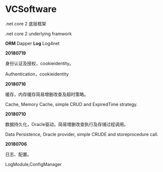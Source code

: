 # VCSoftware
.net core 2 底层框架

.net core 2 underlying framwork

**ORM**     Dapper
**Log**   Log4net


**20180719**

身份认证及授权，cookieidentity。

Authentication，cookieidentity

**20180716**

缓存，内存缓存简易增删改查及超时策略。

Cache, Memory Cache, simple CRUD and ExpiredTime strategy.

**20180710** 

  数据持久化，Oracle驱动，简易增删改查执行及存储过程调用。

  Data Persistence, Oracle provider, simple CRUDE and storeprocedure call.

**20180706**
    
  日志、配置。

  LogModule,ConfigManager

